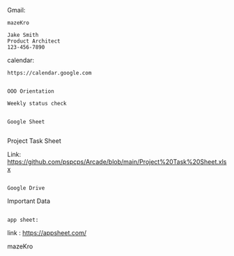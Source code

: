 

Gmail: 

```
mazeKro

Jake Smith
Product Architect
123-456-7890

```


calendar:

```
https://calendar.google.com


OOO Orientation

Weekly status check


Google Sheet


```
Project Task Sheet

Link: https://github.com/pspcps/Arcade/blob/main/Project%20Task%20Sheet.xlsx

```

Google Drive 

```
Important Data

```

app sheet:

```

link : https://appsheet.com/

mazeKro

```